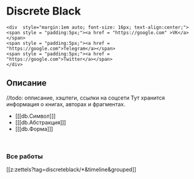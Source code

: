 # Discrete Black
``` {=html}
<div  style="margin:1em auto; font-size: 16px; text-align:center;">
<span style = "padding:5px;"><a href = "https://google.com" >VK</a></span>
<span style = "padding:5px;"><a href = "https://google.com">Telegram</a></span>
<span style = "padding:5px;"><a href = "https://google.com">Twitter</a></span>
</div>
```

## Описание
//todo: опписание, хэштеги, ссылки на соцсети
Тут хранится информация о книгах, авторах и фрагментах.

- [[[db.Символ]]]
- [[[db.Абстракция]]]
- [[[db.Форма]]]

<br/>

### Все работы

[[z:zettels?tag=discreteblack/*&timeline&grouped]]

